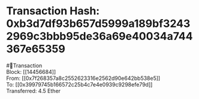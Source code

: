 
Transaction Hash: 0xb3d7df93b657d5999a189bf32432969c3bbb95de36a69e40034a744367e65359
====================================================================================
  
#💸Transaction  
Block: [[14456684]]  
From: [[0x7f268357a8c2552623316e2562d90e642bb538e5]]  
To: [[0x39979745b166572c25b4c7e4e0939c9298efe79d]]  
Transferred: 4.5 Ether